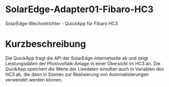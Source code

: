 # SolarEdge-Adapter01-Fibaro-HC3
SolarEdge-Wechselrichter - QuickApp für Fibaro HC3

# Kurzbeschreibung
Die QuickApp fragt die API der SolarEdge-Internetseite ab und zeigt Leistungsdaten der Photovoltaik-Anlage in einer Übersicht im HC3 an.
Die QucikApp speichert die Werte der Livedaten simultan auch in Variablen des HC3 ab, die dann in Szenen zur Realisierung von Automatisierungen verwendet werden können.
